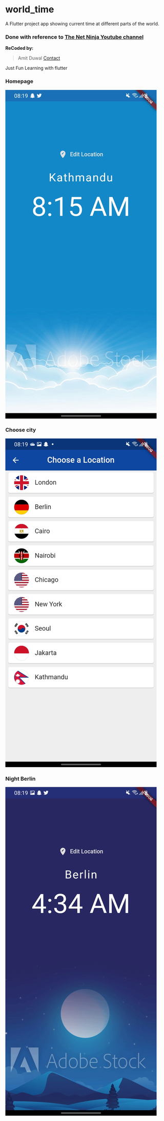 # world_time

A Flutter project app showing current time at different parts of the world.

### Done with reference to [The Net Ninja Youtube channel](https://www.youtube.com/c/TheNetNinja)

**ReCoded  by:**
>Amit Duwal   [Contact](https://www.linkedin.com/in/amit-duwal-696310200/)





Just Fun Learning with  flutter

### Homepage
![Alt Text](assets/kathmandu.jpg)

### Choose city
![Alt Text](assets/choose.jpg)

### Night Berlin
![Alt Text](assets/berlin.jpg)



